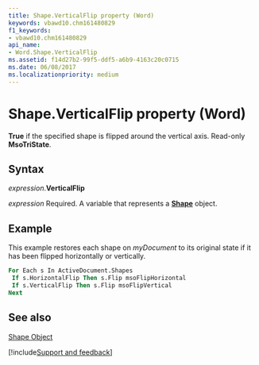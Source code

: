 ```yaml
---
title: Shape.VerticalFlip property (Word)
keywords: vbawd10.chm161480829
f1_keywords:
- vbawd10.chm161480829
api_name:
- Word.Shape.VerticalFlip
ms.assetid: f14d27b2-99f5-ddf5-a6b9-4163c20c0715
ms.date: 06/08/2017
ms.localizationpriority: medium
---
```



# Shape.VerticalFlip property (Word)

 **True** if the specified shape is flipped around the vertical axis. Read-only **MsoTriState**.


## Syntax

_expression_.**VerticalFlip**

_expression_ Required. A variable that represents a **[Shape](Word.Shape.md)** object.


## Example

This example restores each shape on _myDocument_ to its original state if it has been flipped horizontally or vertically.


```vb
For Each s In ActiveDocument.Shapes 
 If s.HorizontalFlip Then s.Flip msoFlipHorizontal 
 If s.VerticalFlip Then s.Flip msoFlipVertical 
Next
```


## See also


[Shape Object](Word.Shape.md)

[!include[Support and feedback](~/includes/feedback-boilerplate.md)]
